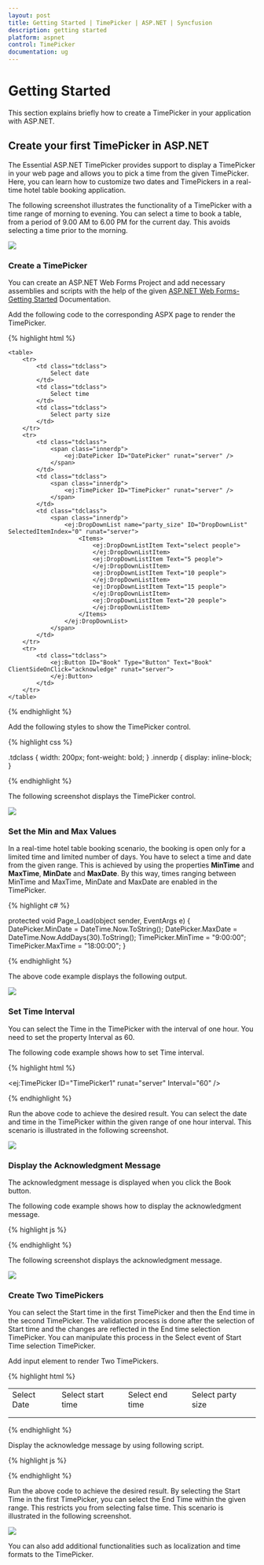 ```yaml
---
layout: post
title: Getting Started | TimePicker | ASP.NET | Syncfusion
description: getting started
platform: aspnet
control: TimePicker
documentation: ug
---
```


# Getting Started

This section explains briefly how to create a TimePicker in your application with ASP.NET.

## Create your first TimePicker in ASP.NET

The Essential ASP.NET TimePicker provides support to display a TimePicker in your web page and allows you to pick a time from the given TimePicker. Here, you can learn how to customize two dates and TimePickers in a real-time hotel table booking application. 

The following screenshot illustrates the functionality of a TimePicker with a time range of morning to evening. You can select a time to book a table, from a period of 9.00 AM to 6.00 PM for the current day. This avoids selecting a time prior to the morning.

![](Getting-Started_images/Getting-Started_img1.png) 

### Create a TimePicker 

You can create an ASP.NET Web Forms Project and add necessary assemblies and scripts with the help of the given [ASP.NET Web Forms-Getting Started](https://help.syncfusion.com/aspnet/getting-started) Documentation.



Add the following code to the corresponding ASPX page to render the TimePicker.

{% highlight html %}

    <table>
        <tr>
            <td class="tdclass">
                Select date
            </td>
            <td class="tdclass">
                Select time
            </td>
            <td class="tdclass">
                Select party size
            </td>
        </tr>
        <tr>
            <td class="tdclass">
                <span class="innerdp">
                    <ej:DatePicker ID="DatePicker" runat="server" />
                </span>
            </td>
            <td class="tdclass">
                <span class="innerdp">
                    <ej:TimePicker ID="TimePicker" runat="server" />
                </span>
            </td>
            <td class="tdclass">
                <span class="innerdp">
                    <ej:DropDownList name="party_size" ID="DropDownList" SelectedItemIndex="0" runat="server">
                        <Items>
                            <ej:DropDownListItem Text="select people">
                            </ej:DropDownListItem>
                            <ej:DropDownListItem Text="5 people">
                            </ej:DropDownListItem>
                            <ej:DropDownListItem Text="10 people">
                            </ej:DropDownListItem>
                            <ej:DropDownListItem Text="15 people">
                            </ej:DropDownListItem>
                            <ej:DropDownListItem Text="20 people">
                            </ej:DropDownListItem>
                        </Items>
                    </ej:DropDownList>
                </span>
            </td>
        </tr>
        <tr>
            <td class="tdclass">
                <ej:Button ID="Book" Type="Button" Text="Book" ClientSideOnClick="acknowledge" runat="server">
                </ej:Button>
            </td>
        </tr>
    </table>

{% endhighlight %}

Add the following styles to show the TimePicker control.

{% highlight css %}

.tdclass
{
	width: 200px;
	font-weight: bold;
}
.innerdp
{
	display: inline-block;
}

{% endhighlight %}

The following screenshot displays the TimePicker control.


![](Getting-Started_images/Getting-Started_img2.png) 


### Set the Min and Max Values

In a real-time hotel table booking scenario, the booking is open only for a limited time and limited number of days. You have to select a time and date from the given range. This is achieved by using the properties **MinTime** and **MaxTime**, **MinDate** and **MaxDate**. By this way, times ranging between MinTime and MaxTime, MinDate and MaxDate are enabled in the TimePicker.

{% highlight c# %}

protected void Page_Load(object sender, EventArgs e)
{
	DatePicker.MinDate = DateTime.Now.ToString();
	DatePicker.MaxDate = DateTime.Now.AddDays(30).ToString();
	TimePicker.MinTime = "9:00:00";
	TimePicker.MaxTime = "18:00:00";
}

{% endhighlight %}



The above code example displays the following output.

![](Getting-Started_images/Getting-Started_img3.png) 



### Set Time Interval

You can select the Time in the TimePicker with the interval of one hour. You need to set the property Interval as 60.

The following code example shows how to set Time interval.

{% highlight html %}

<ej:TimePicker ID="TimePicker1" runat="server" Interval="60" />

{% endhighlight %}



Run the above code to achieve the desired result. You can select the date and time in the TimePicker within the given range of one hour interval. This scenario is illustrated in the following screenshot.

![](Getting-Started_images/Getting-Started_img4.png) 



### Display the Acknowledgment Message

The acknowledgment message is displayed when you click the Book button.

The following code example shows how to display the acknowledgment message.

{% highlight js %}

<script type="text/javascript">
        function acknowledge() {
            var a = $('#DatePicker').val();
            var b = $('#TimePicker').val();
            var c = $('#DropDownList').val();
            alert("You are booked the table with date " + a + " time " + b + " Party_size is " + c);
        }
</script>

{% endhighlight %}

The following screenshot displays the acknowledgment message.

![](Getting-Started_images/Getting-Started_img5.png) 

### Create Two TimePickers

You can select the Start time in the first TimePicker and then the End time in the second TimePicker. The validation process is done after the selection of Start time and the changes are reflected in the End time selection TimePicker. You can manipulate this process in the Select event of Start Time selection TimePicker. 

Add input element to render Two TimePickers.

{% highlight html %}

<table>
        <tr>
            <td class="tdclass">
                Select Date
            </td>
            <td class="tdclass">
                Select start time
            </td>
            <td class="tdclass">
                Select end time
            </td>
            <td class="tdclass">
                Select party size
            </td>
        </tr>
        <tr>
            <td class="tdclass">
                <span class="innerdp">
                    <ej:DatePicker ID="DatePicker" runat="server" />
                </span>
            </td>
            <td class="tdclass">
                <span class="innerdp">
                    <ej:TimePicker ID="TimePicker" ClientSideOnSelect="selectedStartTime" MinTime="9:00:00"
                        MaxTime="18:00:00" Interval="60" runat="server" />
                </span>
            </td>
            <td class="tdclass">
                <span class="innerdp">
                    <ej:TimePicker ID="TimePickerEnd" MinTime="9:00:00" MaxTime="18:00:00" Interval="60"
                        runat="server" />
                </span>
            </td>
            <td class="tdclass">
               <span class="innerdp">
                    <ej:DropDownList name="party_size" ID="DropDownList" SelectedItemIndex="0" runat="server">
                        <Items>
                            <ej:DropDownListItem Text="select people">
                            </ej:DropDownListItem>
                            <ej:DropDownListItem Text="5 people">
                            </ej:DropDownListItem>
                            <ej:DropDownListItem Text="10 people">
                            </ej:DropDownListItem>
                            <ej:DropDownListItem Text="15 people">
                            </ej:DropDownListItem>
                            <ej:DropDownListItem Text="20 people">
                            </ej:DropDownListItem>
                        </Items>
                    </ej:DropDownList>
               </span>
            </td>
        </tr>
        <tr>
            <td class="tdclass">
                <ej:Button ID="Book" Type="Button" Text="Book" ClientSideOnClick="acknowledge" runat="server">
               </ej:Button>
            </td>
            <td>
            </td>
            <td class="tdclass">
            </td>
            <td class="tdclass">
            </td>
        </tr>
   </table>

{% endhighlight %}



Display the acknowledge message by using following script.

{% highlight js %}

<script type="text/javascript">
	function acknowledge() {
		var a = $('#DatePicker').val();
		var b = $('#TimePicker').val();
		var c = $('#DropDownList').val();
		alert("You are booked the table with date " + a + " time " + b + " Party_size is " + c);
	}
	function selectedStartTime(sender) {
		var selDate = sender.value; // mentions the selected time.
		minTimepicker = $("#TimePickerEnd").data("ejTimePicker"); // creating TimePicker object
		minTimepicker.setModel({ "minTime": selDate }); // setting minTime property through setModel of TimePicker object.
	}
</script>

{% endhighlight %}

Run the above code to achieve the desired result. By selecting the Start Time in the first TimePicker, you can select the End Time within the given range. This restricts you from selecting false time. This scenario is illustrated in the following screenshot.

![](Getting-Started_images/Getting-Started_img6.png) 

You can also add additional functionalities such as localization and time formats to the TimePicker. 



